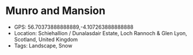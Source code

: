 # Munro and Mansion

- GPS: 56.70373888888889,-4.107263888888888
- Location: Schiehallion / Dunalasdair Estate, Loch Rannoch & Glen Lyon, Scotland, United Kingdom
- Tags: Landscape, Snow
